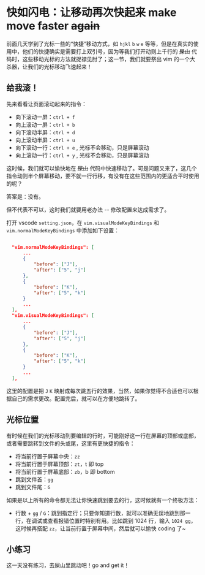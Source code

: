 # 快如闪电：让移动再次快起来 make move faster ~~again~~

前面几天学到了光标一些的“快捷”移动方式，如 `hjkl` `b` `w` `e` 等等，但是在真实的使用中，他们的快捷确实是需要打上双引号，因为等我们打开动则上千行的 ~~屎山~~ 代码时，这些移动光标的方法就捉襟见肘了；这一节，我们就要祭出 vim 的一个大杀器，让我们的光标移动飞速起来！

## 给我滚！

  先来看看让页面滚动起来的指令：
  
  - 向下滚动一屏：`ctrl + f`
  - 向上滚动一屏：`ctrl + b`
  - 向下滚动半屏：`ctrl + d`
  - 向上滚动半屏：`ctrl + u`
  - 向下滚动一行：`ctrl + e` , 光标不会移动，只是屏幕滚动
  - 向上滚动一行：`ctrl + y` , 光标不会移动，只是屏幕滚动

  这时候，我们就可以愉快地在 ~~屎山~~ 代码中快速移动了。可是问题又来了，这几个指令动则半个屏幕移动，要不就一行行移，有没有在这些范围内的更适合平时使用的呢？

  答案是：没有。

  但不代表不可以，这时我们就要用老办法 -- 修改配置来达成需求了。

  打开 vscode `setting.json`，在 `vim.visualModeKeyBindings` 和 `vim.normalModeKeyBindings` 中添加如下设置：

  ```json

    "vim.normalModeKeyBindings": [
        ...
        {
            "before": ["J"],
            "after": ["5", "j"]
        },
        {
            "before": ["K"],
            "after": ["5", "k"]
        }
        ...
    ],
    "vim.visualModeKeyBindings": [
        ...
        {
            "before": ["J"],
            "after": ["5", "j"]
        },
        {
            "before": ["K"],
            "after": ["5", "k"]
        }
        ...
    ],
  ``` 

  这里的配置是把 `J` `K` 映射成每次跳五行的效果，当然，如果你觉得不合适也可以根据自己的需求更改。配置完后，就可以在方便地跳转了。

  ## 光标位置

  有时候在我们的光标移动到要编辑的行时，可能刚好这一行在屏幕的顶部或底部，或者需要跳转到文件的头或尾，这里有更快捷的指令：

  - 将当前行置于屏幕中央：`zz`
  - 将当前行置于屏幕顶部：`zt`，t 即 top
  - 将当前行置于屏幕底部：`zb`，b 即 bottom
  - 跳到文件首：`gg`
  - 跳到文件尾：`G`

  如果是以上所有的命令都无法让你快速跳到要去的行，这时候就有一个终极方法：

  - 行数 + `gg` / `G`：跳到指定行；只要你知道行数，就可以准确无误地跳到那一行，在调试或查看报错位置时特别有用。比如跳到 1024 行，输入 `1024 gg`，这时候再搭配 `zz`，让当前行置于屏幕中间，然后就可以愉快 coding 了~

  ## 小练习

  这一天没有练习，去屎山里跳动吧！go and get it！
